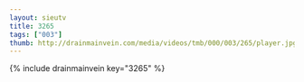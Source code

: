 ```yaml
--- 
layout: sieutv
title: 3265
tags: ["003"]
thumb: http://drainmainvein.com/media/videos/tmb/000/003/265/player.jpg
---
```

{% include drainmainvein key="3265" %} 

